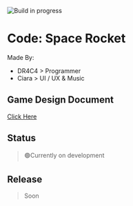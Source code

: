 ![Build in progress](https://img.shields.io/badge/Build%20in-Progress-green)
# **Code: Space Rocket**
Made By: 
- DR4C4 > Programmer
- Ciara > UI / UX & Music

## Game Design Document
[Click Here](https://docs.google.com/document/d/1AofVqphM980V4DByGLLJ8t14bikvdb3OtweAGHgfL90/edit?usp=sharing)

## Status
> 🟢Currently on development

## Release
> Soon
